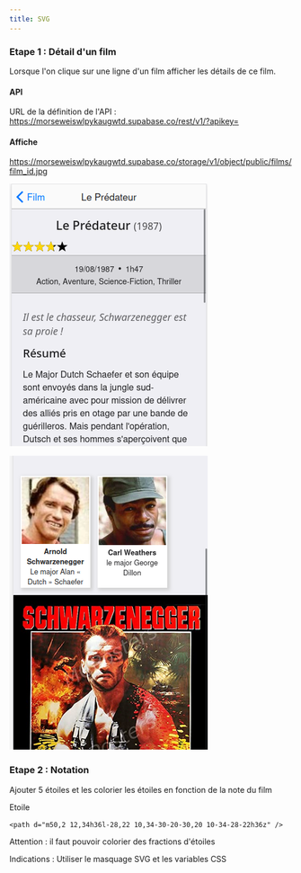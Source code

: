 ```yaml
---
title: SVG
---
```


### Etape 1 : Détail d'un film

Lorsque l'on clique sur une ligne d'un film afficher les détails de ce film.

#### API

URL de la définition de l'API :
https://morseweiswlpykaugwtd.supabase.co/rest/v1/?apikey=


#### Affiche

https://morseweiswlpykaugwtd.supabase.co/storage/v1/object/public/films/film_id.jpg

![films](film.png)

![films](film-2.png)


### Etape 2 : Notation

Ajouter 5 étoiles et les colorier les étoiles en fonction de la note du film

Etoile

```
<path d="m50,2 12,34h36l-28,22 10,34-30-20-30,20 10-34-28-22h36z" />
```

Attention : il faut pouvoir colorier des fractions d'étoiles

Indications : Utiliser le masquage SVG et les variables CSS
